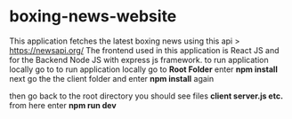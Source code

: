 # boxing-news-website

This application fetches the latest boxing news using this api > https://newsapi.org/
The frontend used in this application is React JS and for the Backend Node JS with express js framework. 
to run application locally go to 
to run application locally go to 
**Root Folder**
enter
**npm install**
next go the the client folder
and enter
**npm install**
again

then go back to the root directory
you should see files
**client
server.js etc.**
from here enter
**npm run dev**
